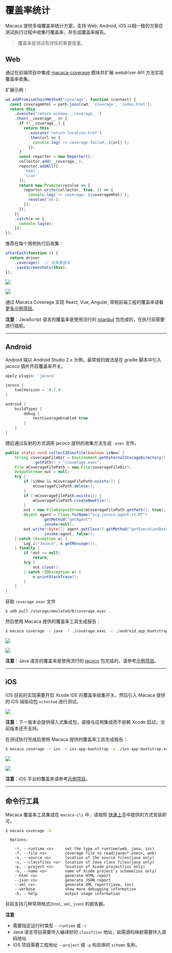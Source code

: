 # 覆盖率统计

Macaca 提供多端覆盖率统计方案，支持 Web, Android, iOS 以相一致的方案在测试执行过程中收集行覆盖率，并生成覆盖率报告。

> 覆盖率是测试有效性的重要度量。

## Web

通过在前端项目中集成 [macaca-coverage](//github.com/macacajs/macaca-coverage) 模块并扩展 webdriver API 方法实现覆盖率收集。

扩展示例：

```javascript
wd.addPromiseChainMethod('coverage', function (context) {
  const coverageHtml = path.join(cwd, 'coverage', 'index.html');
  return this
    .execute('return window.__coverage__')
    .then(__coverage__ => {
      if (!__coverage__) {
        return this
          .execute('return location.href')
          .then(url => {
            console.log(`>> coverage failed: ${url}`);
          });
      }
      const reporter = new Reporter();
      collector.add(__coverage__);
      reporter.addAll([
        'html',
        'lcov'
      ]);
      return new Promise(resolve => {
        reporter.write(collector, true, () => {
          console.log(`>> coverage: ${coverageHtml}`);
          resolve('ok');
        });
      });
    })
    .catch(e => {
      console.log(e);
    });
});
```

推荐在每个用例执行后收集：

```javascript
afterEach(function () {
  return driver
    .coverage()  // 收集覆盖率
    .saveScreenshots(this);
});
```

![](https://wx3.sinaimg.cn/large/6d308bd9gy1forkepibstj21kw0r6gta.jpg)

![](https://wx3.sinaimg.cn/large/6d308bd9gy1forl1pd99pj211x0rtgrt.jpg)

通过 Macaca Coverage 实现 React, Vue, Angular, 常规前端工程的覆盖率请看[更多示例项目](//github.com/macacajs/awesome-macaca#coverage)。

**注意**：JavaScript 语言的覆盖率是使用流行的 [istanbul](//github.com/gotwarlost/istanbul) 包完成的，在执行前需要进行插桩。

---

## Android

Android 端以 Android Studio 2.x 为例，最常规的做法是在 gradle 脚本中引入 jacoco 插件开启覆盖率开关。

```gradle
apply plugin: 'jacoco'

jacoco {
    toolVersion = '0.7.9'
}

android {
    buildTypes {
        debug {
            testCoverageEnabled true
        }
    }
}
```

随后通过反射的方式调用 jacoco 提供的收集方法生成 `.exec` 文件。

```java
public static void collect2ExecFile(boolean isNew) {
    String coverageFileDir = Environment.getExternalStorageDirectory()
            .getPath() + "/coverage.exec";
    File mCoverageFilePath = new File(coverageFileDir);
    OutputStream out = null;
    try {
        if (isNew && mCoverageFilePath.exists()) {
            mCoverageFilePath.delete();
        }
        if (!mCoverageFilePath.exists()) {
            mCoverageFilePath.createNewFile();
        }
        out = new FileOutputStream(mCoverageFilePath.getPath(), true);
        Object agent = Class.forName("org.jacoco.agent.rt.RT")
                .getMethod("getAgent")
                .invoke(null);
        out.write((byte[]) agent.getClass().getMethod("getExecutionData", boolean.class)
                .invoke(agent, false));
    } catch (Exception e) {
        Log.i("Jacoco", e.getMessage());
    } finally {
        if (out == null)
            return;
        try {
            out.close();
        } catch (IOException e) {
            e.printStackTrace();
        }
    }
}
```

获取 `coverage.exec` 文件

```
$ adb pull /storage/emulated/0/coverage.exec .
```

然后使用 Macaca 提供的覆盖率工具生成报告：

```bash
$ macaca coverage -r java -f ./coverage.exec -c ./android_app_bootstrap/build/intermediates/classes/debug -s ./android_app_bootstrap/src/main/java --html ./reporter
```
![](https://wx3.sinaimg.cn/large/6d308bd9gy1forl1qm602j21kw0sn15x.jpg)

![](https://wx3.sinaimg.cn/large/6d308bd9gy1forl1qxn7ij21kw16zkam.jpg)

**注意**：Java 语言的覆盖率是使用流行的 [jacoco](//github.com/jacoco/jacoco) 包完成的，请参考[示例项目](//github.com/macacajs/awesome-macaca#coverage)。

---

## iOS

iOS 目前的实现需要开启 Xcode IDE 的覆盖率收集开关。然后引入 Macaca 提供的 iOS 端驱动包 `xctestwd` 进行测试。

![](https://wx2.sinaimg.cn/large/6d308bd9gy1forlbdrx66j20ow0e0q55.jpg)

**注意**：下一版本会提供侵入式集成包，直接与应用集成而不依赖 Xcode
启动，当前版本还不支持。

在测试执行完成后使用 Macaca 提供的覆盖率工具生成报告：

```bash
$ macaca coverage -r ios -n ios-app-bootstrap -p ./ios-app-bootstrap.xcodeproj --html ./reporter
```
![](https://wx3.sinaimg.cn/large/6d308bd9gy1forlgyhm6tj21030ok78y.jpg)

![](https://wx3.sinaimg.cn/large/6d308bd9gy1forlgyonr0j21030ok79b.jpg)

**注意**：iOS 平台的覆盖率请参考[示例项目](//github.com/macacajs/awesome-macaca#coverage)。

---

## 命令行工具

Macaca 覆盖率工具集成在 `macaca-cli` 中，请按照 [快速上手](./quick-start)中提供的方式安装即可。

```bash
$ macaca coverage -h
```

```
  Options:

    -r, --runtime <s>     set the type of runtime(web, java, ios)
    -f, --file <s>        coverage file to read(java<*.exec>, web)
    -s, --source <s>      location of the source files(java only)
    -c, --classfiles <s>  location of Java class files(java only)
    -p, --project <s>     location of Xcode project(ios only)
    -n, --name <s>        name of Xcode project's scheme(ios only)
    --html <s>            generate HTML report
    --json <s>            generate JSON report
    --xml <s>             generate XML report(java, ios)
    --verbose             show more debugging information
    -h, --help            output usage information
```

目前支持几种常用格式(`html`, `xml`, `json`) 的报告器。

**注意**

- 需要指定运行时类型 `--runtime` 或 `-r`
- Java 语言项目需要传入编译好的 `classfiles` 地址，如需源码映射需要传入源码地址
- iOS 项目需要工程地址 `--project` 或 `-p` 和具体的 `scheme` 名称。
